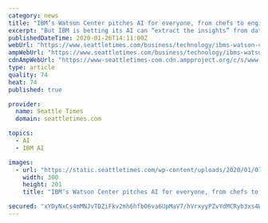 ```yaml
---
category: news
title: "IBM’s Watson Center pitches AI for everyone, from chefs to engineers"
excerpt: "But IBM is betting its AI can “extract the insights” from data to help its clients stay ahead of the curve, Nebo said. For example, Watson’s AI could reveal a preference for avocado oil over ..."
publishedDateTime: 2020-01-26T14:11:00Z
webUrl: "https://www.seattletimes.com/business/technology/ibms-watson-center-pitches-ai-for-everyone-from-chefs-to-engineers/"
ampWebUrl: "https://www.seattletimes.com/business/technology/ibms-watson-center-pitches-ai-for-everyone-from-chefs-to-engineers/?amp=1"
cdnAmpWebUrl: "https://www-seattletimes-com.cdn.ampproject.org/c/s/www.seattletimes.com/business/technology/ibms-watson-center-pitches-ai-for-everyone-from-chefs-to-engineers/?amp=1"
type: article
quality: 74
heat: 74
published: true

provider:
  name: Seattle Times
  domain: seattletimes.com

topics:
  - AI
  - IBM AI

images:
  - url: "https://static.seattletimes.com/wp-content/uploads/2020/01/01182020_AIibm_182723-300x201.jpg"
    width: 300
    height: 201
    title: "IBM’s Watson Center pitches AI for everyone, from chefs to engineers"

secured: "xYDyNxCs4mMNJvTDZiFkv2mh6hfbO6va6UpMaV7/hVrxyyPZvYdMCRyb3xs4WHRMk8zPSgYkAlX+0ggs6kRYtQOkZP8MOPyUk8b+eZM57dk33v1O5G3VeLc0eXseuF0nqgFoJHXymsZYPmXWhRfXEkCT3asXGc5KwicPcITVv6dASpmv1MhjUFsQcaKeia0EhkhaoAonUoR9G57GRu8yHcLOIqUPhjuxD4ySBZGti/oKGBI4MGdColTcctlrPFLim3EO/rnBIOZhjt+GpkctPXN7WpNSYldfhTkXjkFABMHU7ss+5sNW7zWLjZwtrTsl;3haqJaTrCIa5cwPD+Oge2w=="
---
```


